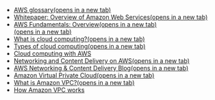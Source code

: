- [AWS glossary(opens in a new tab)](https://docs.aws.amazon.com/general/latest/gr/glos-chap.html)
- [Whitepaper: Overview of Amazon Web Services(opens in a new tab)](https://d0.awsstatic.com/whitepapers/aws-overview.pdf)
- [AWS Fundamentals: Overview(opens in a new tab)](https://aws.amazon.com/getting-started/fundamentals-overview/)[  
    (opens in a new tab)](https://aws.amazon.com/what-is-cloud-computing/)
- [What is cloud computing?(opens in a new tab)](https://aws.amazon.com/what-is-cloud-computing/)
- [Types of cloud computing(opens in a new tab)](https://aws.amazon.com/types-of-cloud-computing/)
- [Cloud computing with AWS](https://aws.amazon.com/what-is-aws/)
-  [Networking and Content Delivery on AWS(opens in a new tab)](https://aws.amazon.com/products/networking)
- [AWS Networking & Content Delivery Blog(opens in a new tab)](https://aws.amazon.com/blogs/networking-and-content-delivery/)
- [Amazon Virtual Private Cloud(opens in a new tab)](https://aws.amazon.com/vpc)
- [What is Amazon VPC?(opens in a new tab)](https://docs.aws.amazon.com/vpc/latest/userguide/what-is-amazon-vpc.html)
- [How Amazon VPC works](https://docs.aws.amazon.com/vpc/latest/userguide/how-it-works.html)